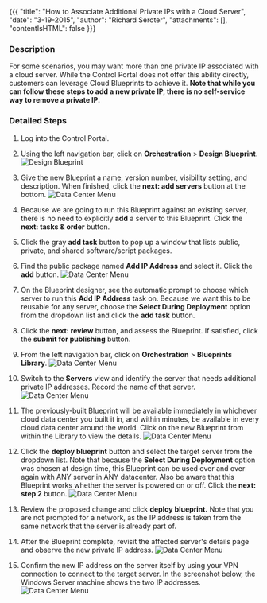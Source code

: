 {{{
  "title": "How to Associate Additional Private IPs with a Cloud Server",
  "date": "3-19-2015",
  "author": "Richard Seroter",
  "attachments": [],
  "contentIsHTML": false
}}}

### Description
For some scenarios, you may want more than one private IP associated with a cloud server. While the Control Portal does not offer this ability directly, customers can leverage Cloud Blueprints to achieve it. **Note that while you can follow these steps to add a new private IP, there is no self-service way to remove a private IP.**


### Detailed Steps

1. Log into the Control Portal. 
2. Using the left navigation bar, click on **Orchestration** > **Design Blueprint**.
![Design Blueprint](../images/design-blueprint.png)
1. Give the new Blueprint a name, version number, visibility setting, and description. When finished, click the **next: add servers** button at the bottom.
![Data Center Menu](../images/2015-03-19_moreprivateip-02.png "Data Center Menu")
1. Because we are going to run this Blueprint against an existing server, there is no need to explicitly **add** a server to this Blueprint. Click the **next: tasks & order** button.
1. Click the gray **add task** button to pop up a window that lists public, private, and shared software/script packages.
1. Find the public package named **Add IP Address** and select it. Click the **add** button.
![Data Center Menu](../images/2015-03-19_moreprivateip-03.png "Data Center Menu")
1. On the Blueprint designer, see the automatic prompt to choose which server to run this **Add IP Address** task on. Because we want this to be reusable for any server, choose the **Select During Deployment** option from the dropdown list and click the **add task** button.

1. Click the **next: review** button, and assess the Blueprint. If satisfied, click the **submit for publishing** button.
1. From the left navigation bar, click on **Orchestration** > **Blueprints Library**.
![Data Center Menu](../images/blueprint-lib.png)
1. Switch to the **Servers** view and identify the server that needs additional private IP addresses. Record the name of that server.
![Data Center Menu](../images/2015-03-19_moreprivateip-07.png "Data Center Menu")
1. The previously-built Blueprint will be available immediately in whichever cloud data center you built it in, and within minutes, be available in every cloud data center around the world. Click on the new Blueprint from within the Library to view the details.
![Data Center Menu](../images/2015-03-19_moreprivateip-06.png "Data Center Menu")
1. Click the **deploy blueprint** button and select the target server from the dropdown list. Note that because the **Select During Deployment** option was chosen at design time, this Blueprint can be used over and over again with ANY server in ANY datacenter. Also be aware that this Blueprint works whether the server is powered on or off. Click the **next: step 2** button.
![Data Center Menu](../images/2015-03-19_moreprivateip-08.png "Data Center Menu")
1. Review the proposed change and click **deploy blueprint.** Note that you are not prompted for a network, as the IP address is taken from the same network that the server is already part of.
1. After the Blueprint complete, revisit the affected server's details page and observe the new private IP address.
![Data Center Menu](../images/2015-03-19_moreprivateip-09.png "Data Center Menu")
1. Confirm the new IP address on the server itself by using your VPN connection to connect to the target server. In the screenshot below, the Windows Server machine shows the two IP addresses.
![Data Center Menu](../images/2015-03-19_moreprivateip-10.png "Data Center Menu")
